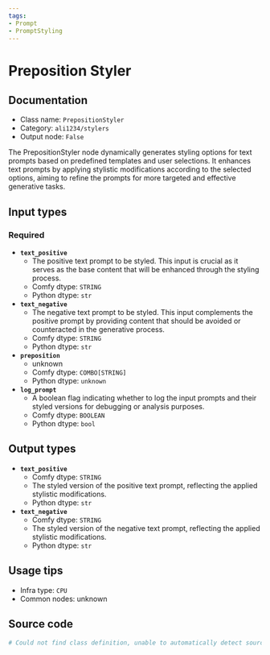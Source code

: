 ```yaml
---
tags:
- Prompt
- PromptStyling
---
```


# Preposition Styler
## Documentation
- Class name: `PrepositionStyler`
- Category: `ali1234/stylers`
- Output node: `False`

The PrepositionStyler node dynamically generates styling options for text prompts based on predefined templates and user selections. It enhances text prompts by applying stylistic modifications according to the selected options, aiming to refine the prompts for more targeted and effective generative tasks.
## Input types
### Required
- **`text_positive`**
    - The positive text prompt to be styled. This input is crucial as it serves as the base content that will be enhanced through the styling process.
    - Comfy dtype: `STRING`
    - Python dtype: `str`
- **`text_negative`**
    - The negative text prompt to be styled. This input complements the positive prompt by providing content that should be avoided or counteracted in the generative process.
    - Comfy dtype: `STRING`
    - Python dtype: `str`
- **`preposition`**
    - unknown
    - Comfy dtype: `COMBO[STRING]`
    - Python dtype: `unknown`
- **`log_prompt`**
    - A boolean flag indicating whether to log the input prompts and their styled versions for debugging or analysis purposes.
    - Comfy dtype: `BOOLEAN`
    - Python dtype: `bool`
## Output types
- **`text_positive`**
    - Comfy dtype: `STRING`
    - The styled version of the positive text prompt, reflecting the applied stylistic modifications.
    - Python dtype: `str`
- **`text_negative`**
    - Comfy dtype: `STRING`
    - The styled version of the negative text prompt, reflecting the applied stylistic modifications.
    - Python dtype: `str`
## Usage tips
- Infra type: `CPU`
- Common nodes: unknown


## Source code
```python
# Could not find class definition, unable to automatically detect source code
```
